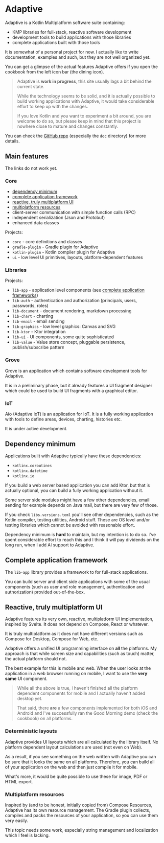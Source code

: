 # Adaptive

Adaptive is a Kotlin Multiplatform software suite containing:

* KMP libraries for full-stack, reactive software development
* development tools to build applications with those libraries
* complete applications built with those tools

It is somewhat of a personal project for now. I actually like to write
documentation, examples and such, but they are not well organized yet.

You can get a glimpse of the actual features Adaptive offers if you open
the cookbook from the left icon bar (the dining icon).

> 
> Adaptive is **work in progress**, this site usually lags a bit behind
> the current state. 
> 
> While the technology seems to be solid, and it is actually possible to
> build working applications with Adaptive, it would take considerable
> effort to keep up with the changes.
> 
> If you love Kotlin and you want to experiment a bit around, you are
> welcome to do so, but please keep in mind that this project is nowhere
> close to mature and changes constantly.
> 

You can check the [GitHub repo](https://github.com/spxbhuhb/adaptive) (especially the
`doc` directory) for more details.

## Main features

The links do not work yet.

### Core

- [dependency minimum](#dependency-minimum)
- [complete application framework](#complete-application-framework)
- [reactive, truly multiplatform UI](#reactive-truly-multiplatform-ui)
- [multiplatform resources](#multiplatform-resources)
- client-server communication with simple function calls (RPC)
- independent serialization (Json and Protobuf)
- enhanced data classes

Projects:

- `core` - core definitions and classes
- `gradle-plugin` - Gradle plugin for Adaptive
- `kotlin-plugin` - Kotlin compiler plugin for Adaptive
- `ui` - low level UI primitives, layouts, platform-dependent features

### Libraries

Projects:

- `lib-app` - application level components (see [complete application frameworks](#complete-application-framework))
- `lib-auth` - authentication and authorization (principals, users, passwords, roles)
- `lib-document` - document rendering, markdown processing
- `lib-chart` - charting
- `lib-email` - email sending
- `lib-graphics` - low level graphics: Canvas and SVG
- `lib-ktor` - Ktor integration
- `lib-ui` - UI components, some quite sophisticated
- `lib-value` - Value store concept, pluggable persistence, publish/subscribe pattern

### Grove

Grove is an application which contains software development tools for Adaptive.

It is in a preliminary phase, but it already features a UI fragment designer which
could be used to build UI fragments with a graphical editor.

### IoT

Aio (Adaptive IoT) is an application for IoT. It is a fully working application with
tools to define areas, devices, charting, histories etc.

It is under active development.

## Dependency minimum

Applications built with Adaptive typically have these dependencies:

- `kotlinx.coroutines`
- `kotlinx.datetime`
- `kotlinx.io`

If you build a web server based application you can add Ktor, but that
is actually optional, you can build a fully working application without it.

Some server side modules might have a few other dependencies, email sending
for example depends on Java mail, but there are very few of those.

If you check `libs.versions.toml` you'll see other dependencies, such as
the Kotlin compiler, testing utilities, Android stuff. These are OS level
and/or testing libraries which cannot be avoided with reasonable effort.

Dependency minimum is **hard** to maintain, but my intention is to do so.
I've spent considerable effort to reach this and I think it will pay
dividends on the long run, when I add AI support to Adaptive.

## Complete application framework

The `lib-app` library provides a framework to for full-stack applications.

You can build server and client side applications with some of the usual
components (such as user and role management, authentication and authorization)
provided out-of-the-box.

## Reactive, truly multiplatform UI

Adaptive features its very own, reactive, multiplatform UI implementation, inspired
by Svelte. It does not depend on Compose, React or whatever.

It is truly multiplatform as it does not have different versions such as Compose for
Desktop, Compose for Web, etc.

Adaptive offers a unified UI programming interface on **all** the platforms. My approach
is that while screen size and capabilities (such as touch) matter, the actual platform
should not.

The best example for this is mobile and web. When the user looks at the application in
a web browser running on mobile, I want to use the **very same** UI component.

> 
> While all the above is true, I haven't finished all the platform dependent components
> for mobile and I actually haven't added desktop yet.
> 
> That said, there **are** a few components implemented for both iOS and Android and I've
> successfully ran the Good Morning demo (check the cookbook) on all platforms.
> 

### Deterministic layouts

Adaptive provides UI layouts which are all calculated by the library itself. No platform
dependent layout calculations are used (not even on Web).

As a result, if you see something on the web written with Adaptive you can be sure that it
looks the same on all platforms. Therefore, you can build all of your application on the
web and then just compile it for mobile.

What's more, it would be quite possible to use these for image, PDF or HTML export.

### Multiplatform resources

Inspired by (and to be honest, initially copied from) Compose Resources, Adaptive has its
own resource management. The Gradle plugin collects, compiles and packs the resources
of your application, so you can use them very easily.

This topic needs some work, especially string management and localization which I feel is lacking.